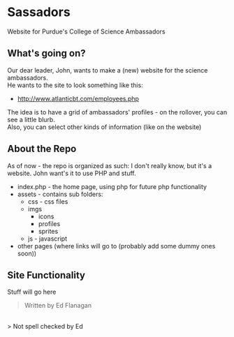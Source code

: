 Sassadors
========

Website for Purdue's College of Science Ambassadors

## What's going on? ##
Our dear leader, John, wants to make a (new) website for the science ambassadors. 
<br />
He wants to the site to look something like this: 
<br />
 - http://www.atlanticbt.com/employees.php
 
 The idea is to have a grid of ambassadors' profiles - on the rollover, you can see a little blurb.
 <br />
 Also, you can select other kinds of information (like on the website)

## About the Repo ##
As of now - the repo is organized as such:
I don't really know, but it's a website. John want's it to use PHP and stuff. 
<br />
 - index.php - the home page, using php for future php functionality
 - assets - contains sub folders:
 	- css - css files
	- imgs 
		- icons
		- profiles
		- sprites
	- js - javascript
 - other pages (where links will go to (probably add some dummy ones soon))

## Site Functionality ##
Stuff will go here
 
> Written by Ed Flanagan
<br />
> Not spell checked by Ed
